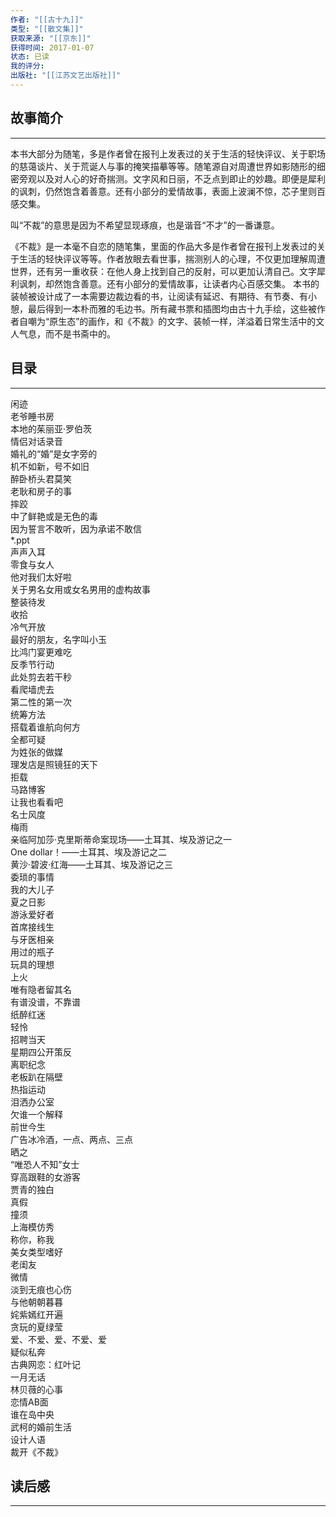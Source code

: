 ```yaml
---
作者: "[[古十九]]"
类型: "[[散文集]]"
获取来源: "[[京东]]"
获得时间: 2017-01-07
状态: 已读
我的评分: 
出版社: "[[江苏文艺出版社]]"
---
```

## 故事简介
---
本书大部分为随笔，多是作者曾在报刊上发表过的关于生活的轻快评议、关于职场的慈蔼谈片、关于荒诞人与事的掩笑描摹等等。随笔源自对周遭世界如影随形的细密旁观以及对人心的好奇揣测。文字风和日丽，不乏点到即止的妙趣。即便是犀利的讽刺，仍然饱含着善意。还有小部分的爱情故事，表面上波澜不惊，芯子里则百感交集。

叫“不裁”的意思是因为不希望显现琢痕，也是谐音“不才”的一番谦意。

《不裁》是一本毫不自恋的随笔集，里面的作品大多是作者曾在报刊上发表过的关于生活的轻快评议等等。作者放眼去看世事，揣测别人的心理，不仅更加理解周遭世界，还有另一重收获：在他人身上找到自己的反射，可以更加认清自己。文字犀利讽刺，却然饱含善意。还有小部分的爱情故事，让读者内心百感交集。 本书的装帧被设计成了一本需要边裁边看的书，让阅读有延迟、有期待、有节奏、有小憩，最后得到一本朴而雅的毛边书。所有藏书票和插图均由古十九手绘，这些被作者自嘲为“原生态”的画作，和《不裁》的文字、装帧一样，洋溢着日常生活中的文人气息，而不是书斋中的。
## 目录
---
闲迹  
老爷睡书房  
本地的茱丽亚·罗伯茨  
情侣对话录音  
婚礼的“婚”是女字旁的  
机不如新，号不如旧  
醉卧桥头君莫笑  
老耿和房子的事  
摔跤  
中了鲜艳或是无色的毒  
因为誓言不敢听，因为承诺不敢信  
*.ppt  
声声入耳  
零食与女人  
他对我们太好啦  
关于男名女用或女名男用的虚构故事  
整装待发  
收拾  
冷气开放  
最好的朋友，名字叫小玉  
比鸿门宴更难吃  
反季节行动  
此处剪去若干秒  
看爬墙虎去  
第二性的第一次  
统筹方法  
搭载着谁航向何方  
全都可疑  
为姓张的做媒  
理发店是照镜狂的天下  
拒载  
马路博客  
让我也看看吧  
名士风度  
梅雨  
亲临阿加莎·克里斯蒂命案现场——土耳其、埃及游记之一  
One dollar！——土耳其、埃及游记之二  
黄沙·碧波·红海——土耳其、埃及游记之三  
委琐的事情  
我的大儿子  
夏之日影  
游泳爱好者  
首席接线生  
与牙医相亲  
用过的瓶子  
玩具的理想  
上火  
唯有隐者留其名  
有谱没谱，不靠谱  
纸醉红迷  
轻怜  
招聘当天  
星期四公开策反  
离职纪念  
老板趴在隔壁  
热指运动  
泪洒办公室  
欠谁一个解释  
前世今生  
广告冰冷酒，一点、两点、三点  
晒之  
“唯恐人不知”女士  
穿高跟鞋的女游客  
贾青的独白  
真假  
撞须  
上海模仿秀  
称你，称我  
美女类型嗜好  
老闺友  
微情  
淡到无痕也心伤  
与他朝朝暮暮  
姹紫嫣红开遍  
贪玩的夏绿莹  
爱、不爱、爱、不爱、爱  
疑似私奔  
古典网恋：红叶记  
一月无话  
林贝薇的心事  
恋情AB面  
谁在岛中央  
武柯的婚前生活  
设计人语  
裁开《不裁》

## 读后感
---
